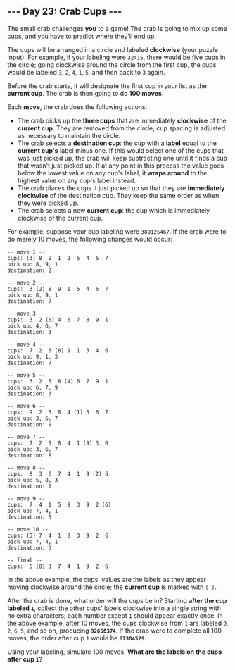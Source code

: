 ## --- Day 23: Crab Cups ---

The small crab challenges **you** to a game! The crab is going to mix up some cups, and you have to predict where they'll end up.

The cups will be arranged in a circle and labeled **clockwise** (your puzzle input). For example, if your labeling were `32415`, there would be five cups in the circle; going clockwise around the circle from the first cup, the cups would be labeled `3`, `2`, `4`, `1`, `5`, and then back to `3` again.

Before the crab starts, it will designate the first cup in your list as the **current cup**. The crab is then going to do **100 moves**.

Each **move**, the crab does the following actions:

- The crab picks up the **three cups** that are immediately **clockwise** of the **current cup**. They are removed from the circle; cup spacing is adjusted as necessary to maintain the circle.
- The crab selects a **destination cup**: the cup with a **label** equal to the **current cup's** label minus one. If this would select one of the cups that was just  picked up, the crab will keep subtracting one until it finds a cup that  wasn't just picked up. If at any point in this process the value goes  below the lowest value on any cup's label, it **wraps around** to the highest value on any cup's label instead.
- The crab places the cups it just picked up so that they are **immediately clockwise** of the destination cup. They keep the same order as when they were picked up.
- The crab selects a new **current cup**: the cup which is immediately clockwise of the current cup.

For example, suppose your cup labeling were `389125467`. If the crab were to do merely 10 moves, the following changes would occur:

```
-- move 1 --
cups: (3) 8  9  1  2  5  4  6  7 
pick up: 8, 9, 1
destination: 2

-- move 2 --
cups:  3 (2) 8  9  1  5  4  6  7 
pick up: 8, 9, 1
destination: 7

-- move 3 --
cups:  3  2 (5) 4  6  7  8  9  1 
pick up: 4, 6, 7
destination: 3

-- move 4 --
cups:  7  2  5 (8) 9  1  3  4  6 
pick up: 9, 1, 3
destination: 7

-- move 5 --
cups:  3  2  5  8 (4) 6  7  9  1 
pick up: 6, 7, 9
destination: 3

-- move 6 --
cups:  9  2  5  8  4 (1) 3  6  7 
pick up: 3, 6, 7
destination: 9

-- move 7 --
cups:  7  2  5  8  4  1 (9) 3  6 
pick up: 3, 6, 7
destination: 8

-- move 8 --
cups:  8  3  6  7  4  1  9 (2) 5 
pick up: 5, 8, 3
destination: 1

-- move 9 --
cups:  7  4  1  5  8  3  9  2 (6)
pick up: 7, 4, 1
destination: 5

-- move 10 --
cups: (5) 7  4  1  8  3  9  2  6 
pick up: 7, 4, 1
destination: 3

-- final --
cups:  5 (8) 3  7  4  1  9  2  6 
```

In the above example, the cups' values are the labels as they appear moving clockwise around the circle; the **current cup** is marked with `( )`.

After the crab is done, what order will the cups be in? Starting **after the cup labeled `1`**, collect the other cups' labels clockwise into a single string with no extra characters; each number except `1` should appear exactly once. In the above example, after 10 moves, the cups clockwise from `1` are labeled `9`, `2`, `6`, `5`, and so on, producing **`92658374`**. If the crab were to complete all 100 moves, the order after cup `1` would be **`67384529`**.

Using your labeling, simulate 100 moves. **What are the labels on the cups after cup `1`?**